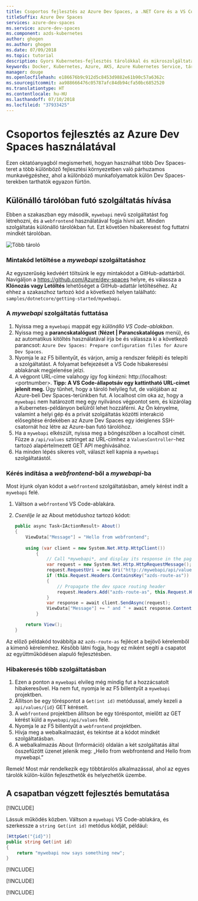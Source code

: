 ```yaml
---
title: Csoportos fejlesztés az Azure Dev Spaces, a .NET Core és a VS Code használatával | Microsoft Docs
titleSuffix: Azure Dev Spaces
services: azure-dev-spaces
ms.service: azure-dev-spaces
ms.component: azds-kubernetes
author: ghogen
ms.author: ghogen
ms.date: 07/09/2018
ms.topic: tutorial
description: Gyors Kubernetes-fejlesztés tárolókkal és mikroszolgáltatásokkal az Azure-ban
keywords: Docker, Kubernetes, Azure, AKS, Azure Kubernetes Service, tárolók
manager: douge
ms.openlocfilehash: e186676b9c912d5c8453d9882e61b90c57a6362c
ms.sourcegitcommit: aa988666476c05787afc84db94cfa50bc6852520
ms.translationtype: HT
ms.contentlocale: hu-HU
ms.lasthandoff: 07/10/2018
ms.locfileid: "37933425"
---
```

# <a name="team-development-with-azure-dev-spaces"></a>Csoportos fejlesztés az Azure Dev Spaces használatával

Ezen oktatóanyagból megismerheti, hogyan használhat több Dev Spaces-teret a több különböző fejlesztési környezetben való párhuzamos munkavégzéshez, ahol a különböző munkafolyamatok külön Dev Spaces-terekben tarthatók egyazon fürtön.

## <a name="call-a-service-running-in-a-separate-container"></a>Különálló tárolóban futó szolgáltatás hívása

Ebben a szakaszban egy második, `mywebapi` nevű szolgáltatást fog létrehozni, és a `webfrontend` használatával fogja hívni azt. Minden szolgáltatás különálló tárolókban fut. Ezt követően hibakeresést fog futtatni mindkét tárolóban.

![Több tároló](media/common/multi-container.png)

### <a name="download-sample-code-for-mywebapi"></a>Mintakód letöltése a *mywebapi* szolgáltatáshoz
Az egyszerűség kedvéért töltsünk le egy mintakódot a GitHub-adattárból. Navigáljon a https://github.com/Azure/dev-spaces helyre, és válassza a **Klónozás vagy Letöltés** lehetőséget a GitHub-adattár letöltéséhez. Az ehhez a szakaszhoz tartozó kód a következő helyen található: `samples/dotnetcore/getting-started/mywebapi`.

### <a name="run-mywebapi"></a>A *mywebapi* szolgáltatás futtatása
1. Nyissa meg a `mywebapi` mappát egy *különálló VS Code-ablakban*.
1. Nyissa meg a **parancskatalógust** (**Nézet | Parancskatalógus** menü), és az automatikus kitöltés használatával írja be és válassza ki a következő parancsot: `Azure Dev Spaces: Prepare configuration files for Azure Dev Spaces`. 
1. Nyomja le az F5 billentyűt, és várjon, amíg a rendszer felépíti és telepíti a szolgáltatást. A folyamat befejezését a VS Code hibakeresési ablakának megjelenése jelzi.
1. A végpont URL-címe valahogy így fog kinézni: http://localhost:\<portnumber\>. **Tipp: A VS Code-állapotsáv egy kattintható URL-címet jelenít meg.** Úgy tűnhet, hogy a tároló helyileg fut, de valójában az Azure-beli Dev Spaces-terünkben fut. A localhost cím oka az, hogy a `mywebapi` nem határozott meg egy nyilvános végpontot sem, és kizárólag a Kubernetes-példányon belülről lehet hozzáférni. Az Ön kényelme, valamint a helyi gép és a privát szolgáltatás közötti interakció elősegítése érdekében az Azure Dev Spaces egy ideiglenes SSH-csatornát hoz létre az Azure-ban futó tárolóhoz.
1. Ha a `mywebapi` elkészült, nyissa meg a böngészőben a localhost címét. Fűzze a `/api/values` sztringet az URL-címhez a `ValuesController`-hez tartozó alapértelmezett GET API meghívásához. 
1. Ha minden lépés sikeres volt, választ kell kapnia a `mywebapi` szolgáltatástól.

### <a name="make-a-request-from-webfrontend-to-mywebapi"></a>Kérés indítása a *webfrontend*-ből a *mywebapi*-ba
Most írjunk olyan kódot a `webfrontend` szolgáltatásban, amely kérést indít a `mywebapi` felé.
1. Váltson a `webfrontend` VS Code-ablakára.
1. *Cserélje le* az About metódushoz tartozó kódot:

    ```csharp
    public async Task<IActionResult> About()
    {
        ViewData["Message"] = "Hello from webfrontend";
        
        using (var client = new System.Net.Http.HttpClient())
            {
                // Call *mywebapi*, and display its response in the page
                var request = new System.Net.Http.HttpRequestMessage();
                request.RequestUri = new Uri("http://mywebapi/api/values/1");
                if (this.Request.Headers.ContainsKey("azds-route-as"))
                {
                    // Propagate the dev space routing header
                    request.Headers.Add("azds-route-as", this.Request.Headers["azds-route-as"] as IEnumerable<string>);
                }
                var response = await client.SendAsync(request);
                ViewData["Message"] += " and " + await response.Content.ReadAsStringAsync();
            }

        return View();
    }
    ```

Az előző példakód továbbítja az `azds-route-as` fejlécet a bejövő kérelemből a kimenő kérelemhez. Később látni fogja, hogy ez miként segíti a csapatot az együttműködésen alapuló fejlesztésben.

### <a name="debug-across-multiple-services"></a>Hibakeresés több szolgáltatásban
1. Ezen a ponton a `mywebapi` elvileg még mindig fut a hozzácsatolt hibakeresővel. Ha nem fut, nyomja le az F5 billentyűt a `mywebapi` projektben.
1. Állítson be egy töréspontot a `Get(int id)` metódussal, amely kezeli a `api/values/{id}` GET kéréseit.
1. A `webfrontend` projektben állítson be egy töréspontot, mielőtt az GET kérést küld a `mywebapi/api/values` felé.
1. Nyomja le az F5 billentyűt a `webfrontend` projektben.
1. Hívja meg a webalkalmazást, és tekintse át a kódot mindkét szolgáltatásban.
1. A webalkalmazás About (Információ) oldalán a két szolgáltatás által összefűzött üzenet jelenik meg: „Hello from webfrontend and Hello from mywebapi.”


Remek! Most már rendelkezik egy többtárolós alkalmazással, ahol az egyes tárolók külön-külön fejleszthetők és helyezhetők üzembe.

## <a name="learn-about-team-development"></a>A csapatban végzett fejlesztés bemutatása

[!INCLUDE[](includes/team-development-1.md)]

Lássuk működés közben. Váltson a `mywebapi` VS Code-ablakára, és szerkessze a `string Get(int id)` metódus kódját, például:

```csharp
[HttpGet("{id}")]
public string Get(int id)
{
    return "mywebapi now says something new";
}
```


[!INCLUDE[](includes/team-development-2.md)]

[!INCLUDE[](includes/well-done.md)]

[!INCLUDE[](includes/clean-up.md)]
